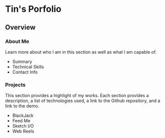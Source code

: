 # Tin's Porfolio
## Overview
### About Me
Learn more about who I am in this section as well as what I am capable of.

* Summary
* Technical Skills
* Contact Info

### Projects

This section provides a highlight of my works. Each section provides a description, a list of technologies used, a link to the Github repository, and a link to the demo.

* BlackJack
* Feed Me
* Sketch I/O
* Web Reels
